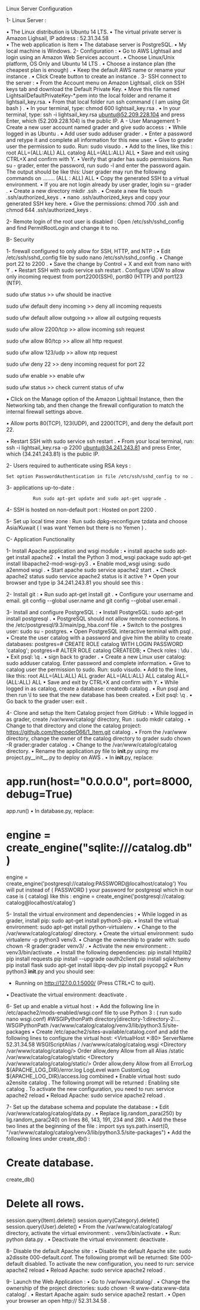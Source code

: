 Linux Server Configuration

1-	Linux Server :

•	The Linux distribution is Ubuntu 14 LTS.
•	The virtual private server is Amazon Lighsail, IP address : 52.31.34.58  
•	The web application is Item
•	The database server is PostgreSQL.
•	My local machine is Windows.
2-	Configuration :
•	Go to AWS Lightsail and login using an Amazon Web Services account .
•	Choose Linux/Unix platform, OS Only and Ubuntu 14 LTS .
•	Choose a instance plan (the cheapest plan is enough) .
•	Keep the default AWS name or rename your instance .
•	Click Create button to create an instance .
3-	SSH connect to the server :
•	From the Account menu on Amazon Lightsail, click on SSH keys tab and download the Default Private Key.
•	Move this file named LightsailDefaultPrivateKey-*.pem into the local folder and rename it lightsail_key.rsa.
•	From that local folder run ssh command ( I am using Git bash ) .
•	In your terminal, type: chmod 600 lightsail_key.rsa .
•	In your terminal, type: ssh -i lightsail_key.rsa ubuntu@52.209.228.104 and press Enter, which (52.209.228.104) is the public IP.
A - User Management
1-	Create a new user account named grader and give sudo access :
•	While logged in as Ubuntu .
•	Add user sudo adduser grader .
•	Enter a password and retype it and complete all information for this new user.
•	Give to grader user the permission to sudo. Run: sudo visudo . 
•	Add to the lines, like this :
root    ALL=(ALL:ALL) ALL
catalog  ALL=(ALL:ALL) ALL
•	Save and exit using CTRL+X and confirm with Y.
•	Verify that grader has sudo permissions. Run su - grader, enter the password, run sudo -l and enter the password again. The output should be like this:
User grader may run the following commands on ........
    (ALL : ALL) ALL	
•	Copy the generated SSH to a virtual environment.
•	If you are not login already by user grader, login su – grader .
•	Create a new directory  mkdir .ssh .
•	Create a new file touch .ssh/authorized_keys .
•	nano .ssh/authorized_keys and copy your generated SSH key here.
•	Give the permissions: chmod 700 .ssh and chmod 644 .ssh/authorized_keys .

2-	Remote login of the root user is disabled :
	Open /etc/ssh/sshd_config and find PermitRootLogin and change it to no.

B- Security

1-	firewall configured to only allow for SSH, HTTP, and NTP :
•	Edit /etc/ssh/sshd_config file by sudo nano /etc/ssh/sshd_config .
•	Change port 22 to 2200 .
•	Save the change by Control + X and exit from nano with Y .
•	Restart SSH with sudo service ssh restart .
Configure UDW to allow only incoming request from port2200(SSH), port80 (HTTP) and port123 (NTP).

sudo ufw status >>  ufw should be inactive

sudo ufw default deny incoming  >>  deny all incoming requests

sudo ufw default allow outgoing  >>  allow all outgoing requests

sudo ufw allow 2200/tcp  >>  allow incoming ssh request

sudo ufw allow 80/tcp  >>  allow all http request

sudo ufw allow 123/udp  >>  allow ntp request

sudo ufw deny 22  >>  deny incoming request for port 22

sudo ufw enable  >>  enable ufw

sudo ufw status  >>  check current status of ufw

•	Click on the Manage option of the Amazon Lightsail Instance, then the Networking tab, and then change the firewall configuration to match the internal firewall settings above.









•	Allow ports 80(TCP), 123(UDP), and 2200(TCP), and deny the default port 22.








•	Restart SSH with sudo service ssh restart . 
•	From your local terminal, run: ssh -i lightsail_key.rsa -p 2200 ubuntu@34.241.243.81 and press Enter, which (34.241.243.81) is the public IP.


2-	Users required to authenticate using RSA keys :

	Set option PasswordAuthentication in file /etc/ssh/sshd_config to no .

	
3-	applications up-to-date :
            
              Run sudo apt-get update and sudo apt-get upgrade .

4-	SSH is hosted on non-default port :
Hosted on port 2200 .

5-	Set up local time zone :
             Run sudo dpkg-reconfigure tzdata and choose  Asia/Kuwait ( I was want          Yemen but there is no Yemen ) .

C- Application Functionality

1-	Install Apache application and wsgi module :
•	install apache sudo apt-get install apache2 .
•	Install the Python 3 mod_wsgi package sudo apt-get install libapache2-mod-wsgi-py3 .
•	Enable mod_wsgi using: sudo a2enmod wsgi .
•	Start apache sudo service apache2 start .
•	Check apache2 status sudo service apache2 status is it active ?
•	Open your browser and type ip   34.241.243.81  you should see this :
 

2-	Install git :
•	Run sudo apt-get install git .
•	Configure your username and email. git config --global user.name <username> and git config --global user.email <email> .


3-	Install and configure PostgreSQL :
•	Install PostgreSQL: sudo apt-get install postgresql .
•	PostgreSQL should not allow remote connections. In the /etc/postgresql/9.3/main/pg_hba.conf file .
•	Switch to the postgres user: sudo su - postgres.
•	Open PostgreSQL interactive terminal with psql .
•	Create the user catalog with a password and give him the ability to create databases: 
postgres=# CREATE ROLE catalog WITH LOGIN PASSWORD 'catalog';
postgres=# ALTER ROLE catalog CREATEDB;
•	Check roles : \du .
•	Exit psql: \q .
•	sign back to grader .
•	Create a new Linux user catalog: sudo adduser catalog. Enter password and complete information.
•	Give to catalog user the permission to sudo. Run: sudo visudo.
•	Add to the lines, like this:
root    ALL=(ALL:ALL) ALL
grader ALL=(ALL:ALL) ALL
catalog  ALL=(ALL:ALL) ALL
•	Save and exit by CTRL+X and confirm with Y.
•	While logged in as catalog, create a database: createdb catalog .
•	Run psql and then run \l to see that the new database has been created.
•	Exit psql: \q .
•	Go back to the grader user: exit .

4-	Clone and setup the Item Catalog project from GitHub :
•	While logged in as grader, create /var/www/catalog/ directory, Run : sudo mkdir catalog .
•	Change to that directory and clone the catalog project:
https://github.com/thecoder066/1_Item.git catalog .
•	From the /var/www directory, change the owner of the catalog directory to grader sudo chown -R grader:grader catalog .
•	Change to the /var/www/catalog/catalog directory.
•	Rename the application.py file to __init__.py using: mv project.py__init__.py to deploy on AWS .
•	In __init__.py, replace:
# app.run(host="0.0.0.0", port=8000, debug=True)
app.run()
•	In database.py, replace:
# engine = create_engine("sqlite:///catalog.db")
engine = create_engine('postgresql://catalog:PASSWORD@localhost/catalog')
You will put instead of ( PASSWORD ) your password for postgresql which in our  case is ( catalog)  like this :
engine = create_engine('postgresql://catalog: catalog@localhost/catalog')

5-	Install the virtual environment and dependencies :
•	While logged in as grader, install pip: sudo apt-get install python3-pip.
•	Install the virtual environment: sudo apt-get install python-virtualenv .
•	Change to the /var/www/catalog/catalog/ directory.
•	Create the virtual environment: sudo virtualenv -p python3 venv3.
•	Change the ownership to grader with: sudo chown -R grader:grader venv3/ .
•	Activate the new environment: . venv3/bin/activate .
•	Install the following dependencies:
pip install httplib2
pip install requests
pip install --upgrade oauth2client
pip install sqlalchemy
pip install flask
sudo apt-get install libpq-dev
pip install psycopg2
•	Run python3 __init__.py and you should see:
* Running on http://127.0.0.1:5000/ (Press CTRL+C to quit).

•	Deactivate the virtual environment: deactivate .

6-	Set up and enable a virtual host :
•	Add the following line in /etc/apache2/mods-enabled/wsgi.conf file to use Python 3 : ( run sudo nano wsgi.conf)
#WSGIPythonPath directory|directory-1:directory-2:...
WSGIPythonPath /var/www/catalog/catalog/venv3/lib/python3.5/site-packages
•	Create /etc/apache2/sites-available/catalog.conf and add the following lines to configure the virtual host:
<VirtualHost *:80>
    ServerName  52.31.34.58 
    WSGIScriptAlias / /var/www/catalog/catalog.wsgi
    <Directory /var/www/catalog/catalog/>
    	Order allow,deny
  	  Allow from all
    </Directory>
    Alias /static /var/www/catalog/catalog/static
    <Directory /var/www/catalog/catalog/static/>
  	  Order allow,deny
  	  Allow from all
    </Directory>
    ErrorLog ${APACHE_LOG_DIR}/error.log
    LogLevel warn
    CustomLog ${APACHE_LOG_DIR}/access.log combined
</VirtualHost>
•	Enable virtual host: sudo a2ensite catalog . The following prompt will be returned :
Enabling site catalog .
To activate the new configuration, you need to run:
  	service apache2 reload
•	Reload Apache: sudo service apache2 reload .

7-	Set up the database schema and populate the database :
•	Edit /var/www/catalog/catalog/data.py .
•	Replace lig.random_para(250) by lig.random_para(240) on lines 86, 143, 191, 234 and 280.
•	Add the these two lines at the beginning of the file :
import sys
sys.path.insert(0, "/var/www/catalog/catalog/venv3/lib/python3.5/site-packages")
•	Add the following lines under create_db()  :
# Create database.
create_db()

# Delete all rows.
session.query(Item).delete()
session.query(Category).delete()
session.query(User).delete()
•	From the /var/www/catalog/catalog/ directory, activate the virtual environment: . venv3/bin/activate .
•	Run: python data.py .
•	Deactivate the virtual environment: deactivate .

8-	Disable the default Apache site :
•	Disable the default Apache site: sudo a2dissite 000-default.conf. The following prompt will be returned:
Site 000-default disabled.
To activate the new configuration, you need to run:
  service apache2 reload
•	Reload Apache: sudo service apache2 reload  .

9-	Launch the Web Application :
•	Go to  /var/www/catalog/ .
•	Change the ownership of the project directories: sudo chown -R www-data:www-data catalog/ .
•	Restart Apache again: sudo service apache2 restart .
•	Open your browser an open http:// 52.31.34.58   .
